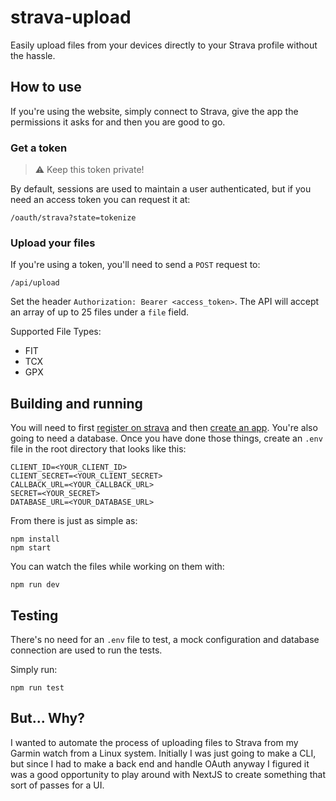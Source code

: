 # strava-upload

Easily upload files from your devices directly to your Strava profile without the hassle. 

## How to use

If you're using the website, simply connect to Strava, give the app the permissions it asks for and then you are good to go.

### Get a token
> ⚠️ Keep this token private!

By default, sessions are used to maintain a user authenticated, but if you need an access token you can request it at:

`/oauth/strava?state=tokenize`

### Upload your files

If you're using a token, you'll need to send a `POST` request to:

`/api/upload`

Set the header `Authorization: Bearer <access_token>`. The API will accept an array of up to 25 files under a `file` field.

Supported File Types:
- FIT
- TCX
- GPX

## Building and running

You will need to first [register on strava](https://www.strava.com/register) and then [create an app](https://www.strava.com/settings/api). You're also going to need a database. Once you have done those things, create an `.env` file in the root directory that looks like this:

```
CLIENT_ID=<YOUR_CLIENT_ID>
CLIENT_SECRET=<YOUR_CLIENT_SECRET>
CALLBACK_URL=<YOUR_CALLBACK_URL>
SECRET=<YOUR_SECRET>
DATABASE_URL=<YOUR_DATABASE_URL>
```

From there is just as simple as:

```
npm install
npm start
```

You can watch the files while working on them with:

```
npm run dev
```

## Testing

There's no need for an `.env` file to test, a mock configuration and database connection are used to run the tests. 

Simply run:
```
npm run test
```

## But... Why?

I wanted to automate the process of uploading files to Strava from my Garmin watch from a Linux system. Initially I was just going to make a CLI, but since I had to make a back end and handle OAuth anyway I figured it was a good opportunity to play around with NextJS to create something that sort of passes for a UI.